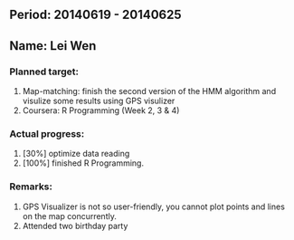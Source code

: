 ## Period: 20140619 - 20140625
## Name: Lei Wen

### Planned target:
1.   Map-matching:
	finish the second version of the HMM algorithm and
	visulize some results using GPS visulizer
2.   Coursera: R Programming (Week 2, 3 & 4)

### Actual progress:
1.   [30%] 
	optimize data reading  
2.   [100%] finished R Programming. 

### Remarks:
1.   GPS Visualizer is not so user-friendly, you cannot plot points and lines on the map concurrently.  
2.   Attended two birthday party
